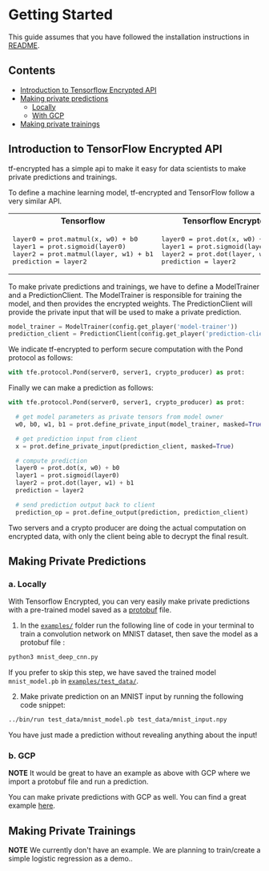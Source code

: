 Getting Started
================

This guide assumes that you have followed the installation instructions in [README](https://github.com/mortendahl/tf-encrypted).

## Contents

- [Introduction to Tensorflow Encrypted API](#introduction-to-tensorflow-encrypted-api)
- [Making private predictions](#making-private-predictions)
  - [Locally](#a-locally)
  - [With GCP](#b-gcp)
- [Making private trainings](#making-private-trainings)

## Introduction to TensorFlow Encrypted API

tf-encrypted has a simple api to make it easy for data scientists to make private predictions and trainings.


To define a machine learning model, tf-encrypted and TensorFlow follow a very similar API.

<table>
<tr>
<th>Tensorflow</th>
<th>Tensorflow Encrypted</th>
</tr>
<tr>
<td><pre lang="python">layer0 = prot.matmul(x, w0) + b0
layer1 = prot.sigmoid(layer0)
layer2 = prot.matmul(layer, w1) + b1
prediction = layer2</pre>
</td>
<td><pre lang="python">layer0 = prot.dot(x, w0) + b0
layer1 = prot.sigmoid(layer0)
layer2 = prot.dot(layer, w1) + b1
prediction = layer2</pre>
</td>
</tr>
</table>

To make private predictions and trainings, we have to define a ModelTrainer and a PredictionClient. The ModelTrainer is responsible for training the model, and then provides the encrypted weights. The PredictionClient will provide the private input that will be used to make a private prediction.


```python
model_trainer = ModelTrainer(config.get_player('model-trainer'))
prediction_client = PredictionClient(config.get_player('prediction-client'))
```

We indicate tf-encrypted to perform secure computation with the Pond protocol as follows:

```python
with tfe.protocol.Pond(server0, server1, crypto_producer) as prot:
```

Finally we can make a prediction as follows:
```python
with tfe.protocol.Pond(server0, server1, crypto_producer) as prot:

  # get model parameters as private tensors from model owner
  w0, b0, w1, b1 = prot.define_private_input(model_trainer, masked=True)

  # get prediction input from client
  x = prot.define_private_input(prediction_client, masked=True)

  # compute prediction
  layer0 = prot.dot(x, w0) + b0
  layer1 = prot.sigmoid(layer0)
  layer2 = prot.dot(layer, w1) + b1
  prediction = layer2

  # send prediction output back to client
  prediction_op = prot.define_output(prediction, prediction_client)
```

Two servers and a crypto producer are doing the actual computation on encrypted data, with only the client being able to decrypt the final result.




## Making Private Predictions
### a. Locally

With Tensorflow Encrypted, you can very easily make private predictions with a pre-trained model saved as a [protobuf](https://www.tensorflow.org/extend/tool_developers/) file.

1. In the [`examples/`](./examples/) folder run the following line of code in your terminal to train a convolution network on MNIST dataset, then save the model as a protobuf file :
```bash
python3 mnist_deep_cnn.py
```
If you prefer to skip this step, we have saved the trained model `mnist_model.pb` in [`examples/test_data/`](./examples/test_data/).

2. Make private prediction on an MNIST input by running the following code snippet:
```bash
../bin/run test_data/mnist_model.pb test_data/mnist_input.npy
```

You have just made a prediction without revealing anything about the input!

### b. GCP

**NOTE** It would be great to have an example as above with GCP where we import a protobuf file and run a prediction.

You can make private predictions with GCP as well. You can find a great example [here](https://github.com/mortendahl/tf-encrypted/tree/master/examples/mnist#remotely-on-gcp).

## Making Private Trainings

**NOTE** We currently don't have an example. We are planning to train/create a simple logistic regression as a demo..
